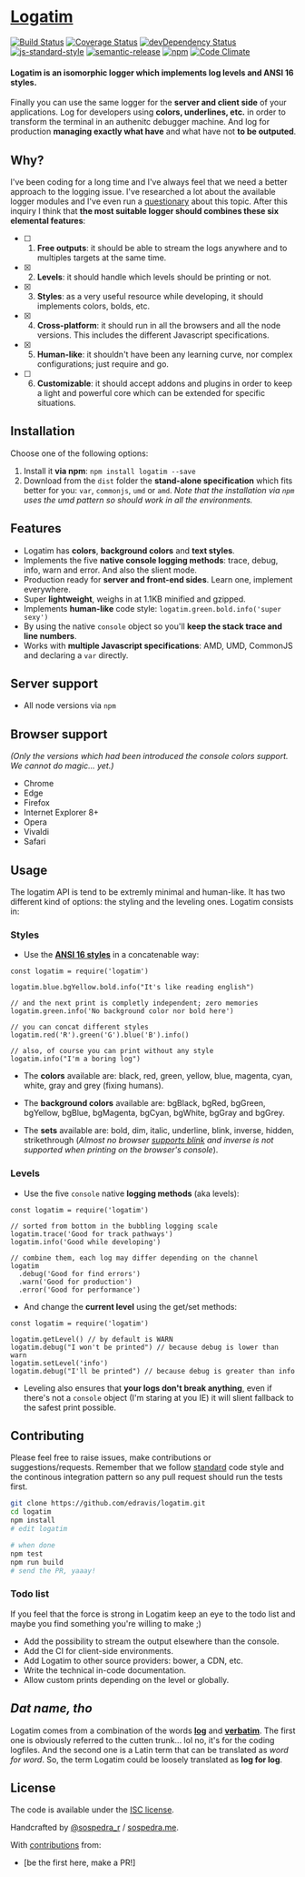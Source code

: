 # [Logatim](http://edravis.github.io/logatim/)

[![Build Status](https://travis-ci.org/edravis/logatim.svg?branch=master)](https://travis-ci.org/edravis/logatim)
[![Coverage Status](https://coveralls.io/repos/github/edravis/logatim/badge.svg?branch=master)](https://coveralls.io/github/edravis/logatim?branch=master)
[![devDependency Status](https://david-dm.org/edravis/logatim/dev-status.svg)](https://david-dm.org/edravis/logatim#info=devDependencies)
[![js-standard-style](https://img.shields.io/badge/code%20style-standard-brightgreen.svg)](http://standardjs.com/)
[![semantic-release](https://img.shields.io/badge/%20%20%F0%9F%93%A6%F0%9F%9A%80-semantic--release-e10079.svg)](https://github.com/semantic-release/semantic-release)
[![npm](https://img.shields.io/npm/dm/logatim.svg)](https://www.npmjs.org/package/awesome-badges)
[![Code Climate](https://codeclimate.com/github/edravis/logatim/badges/gpa.svg)](https://codeclimate.com/github/edravis/logatim)

#### Logatim is an isomorphic logger which implements log levels and ANSI 16 styles.


Finally you can use the same logger for the **server and client side** of your applications. Log for developers using **colors, underlines, etc.** in order to transform the terminal in an authenitc debugger machine. And log for production **managing exactly what have** and what have not **to be outputed**.

## Why?
I've been coding for a long time and I've always feel that we need a better approach to the logging issue. I've researched a lot about the available logger modules and I've even run a [questionary](https://docs.google.com/forms/d/10cZEXVc7aA29JBjoJFsTnTd8tf-RxrwlgusZrg9HW90) about this topic. After this inquiry I think that **the most suitable logger should combines these six elemental features**:

- [ ] 1. **Free outputs**: it should be able to stream the logs anywhere and to multiples targets at the same time.
- [x] 2. **Levels**: it should handle which levels should be printing or not.
- [x] 3. **Styles**: as a very useful resource while developing, it should implements colors, bolds, etc.
- [x] 4. **Cross-platform**: it should run in all the browsers and all the node versions. This includes the different Javascript specifications.
- [x] 5. **Human-like**: it shouldn't have been any learning curve, nor complex configurations; just require and go.
- [ ] 6. **Customizable**: it should accept addons and plugins in order to keep a light and powerful core which can be extended for specific situations.

## Installation

Choose one of the following options:

1. Install it **via npm**: `npm install logatim --save`
2. Download from the `dist` folder the **stand-alone specification** which fits better for you: `var`, `commonjs`, `umd` or `amd`. *Note that the installation via `npm` uses the umd pattern so should work in all the environments.*


## Features

* Logatim has **colors**, **background colors** and **text styles**.
* Implements the five **native console logging methods**: trace, debug, info, warn and error. And also the slient mode.
* Production ready for **server and front-end sides**. Learn one, implement everywhere.
* Super **lightweight**, weighs in at 1.1KB minified and gzipped.
* Implements **human-like** code style: `logatim.green.bold.info('super sexy')`
* By using the native `console` object so you'll **keep the stack trace and line numbers**.
* Works with **multiple Javascript specifications**: AMD, UMD, CommonJS and declaring a `var` directly.


## Server support
* All node versions via `npm`

## Browser support
*(Only the versions which had been introduced the console colors support. We cannot do magic... yet.)*

* Chrome
* Edge
* Firefox
* Internet Explorer 8+
* Opera
* Vivaldi
* Safari


## Usage
The logatim API is tend to be extremly minimal and human-like. It has two different kind of options: the styling and the leveling ones. Logatim consists in:

### Styles

* Use the **[ANSI 16 styles](https://en.wikipedia.org/wiki/ANSI_escape_code)** in a concatenable way:

```es6
const logatim = require('logatim')

logatim.blue.bgYellow.bold.info("It's like reading english")

// and the next print is completly independent; zero memories
logatim.green.info('No background color nor bold here')

// you can concat different styles
logatim.red('R').green('G').blue('B').info()

// also, of course you can print without any style
logatim.info("I'm a boring log")

```

* The **colors** available are: black, red, green, yellow, blue, magenta, cyan, white, gray and grey (fixing humans).

* The **background colors** available are: bgBlack, bgRed, bgGreen, bgYellow, bgBlue, bgMagenta, bgCyan, bgWhite, bgGray and bgGrey.

* The **sets** available are: bold, dim, italic, underline, blink, inverse, hidden, strikethrough (*Almost no browser [supports blink](https://developer.mozilla.org/en/docs/Web/CSS/text-decoration#Browser_compatibility) and inverse is not supported when printing on the browser's console*).

### Levels
* Use the five `console` native **logging methods** (aka levels):
```es6
const logatim = require('logatim')

// sorted from bottom in the bubbling logging scale
logatim.trace('Good for track pathways')
logatim.info('Good while developing')

// combine them, each log may differ depending on the channel
logatim
  .debug('Good for find errors')
  .warn('Good for production')
  .error('Good for performance')
```
* And change the **current level** using the get/set methods:
```es6
const logatim = require('logatim')

logatim.getLevel() // by default is WARN
logatim.debug("I won't be printed") // because debug is lower than warn
logatim.setLevel('info')
logatim.debug("I'll be printed") // because debug is greater than info
```

* Leveling also ensures that **your logs don't break anything**, even if there's not a `console` object (I'm staring at you IE) it will slient fallback to the safest print possible.


## Contributing

Please feel free to raise issues, make contributions or suggestions/requests. Remember that we follow [standard](https://github.com/feross/standard) code style and the continous integration pattern so any pull request should run the tests first.

```bash
git clone https://github.com/edravis/logatim.git
cd logatim
npm install
# edit logatim

# when done
npm test
npm run build
# send the PR, yaaay!
```

### Todo list

If you feel that the force is strong in Logatim keep an eye to the todo list and maybe you find something you're willing to make ;)

* Add the possibility to stream the output elsewhere than the console.
* Add the CI for client-side environments.
* Add Logatim to other source providers: bower, a CDN, etc.
* Write the technical in-code documentation.
* Allow custom prints depending on the level or globally.

## *Dat name, tho*
Logatim comes from a combination of the words **[log](https://en.wikipedia.org/wiki/Logfile)** and **[verbatim](https://en.wiktionary.org/wiki/verbatim)**. The first one is obviously referred to the cutten trunk... lol no, it's for the coding logfiles. And the second one is a Latin term that can be translated as *word for word*. So, the term Logatim could be loosely translated as **log for log**.

## License
The code is available under the [ISC license](LICENSE.txt).

Handcrafted by [@sospedra\_r](http://twitter.com/sospedra\_r) / [sospedra.me](http://sospedra.me).

With [contributions](https://github.com/edravis/logatim/graphs/contributors) from:
* [be the first here, make a PR!]
